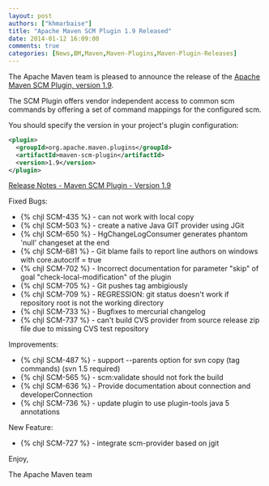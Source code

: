 ```yaml
---
layout: post
authors: ["khmarbaise"]
title: "Apache Maven SCM Plugin 1.9 Released"
date: 2014-01-12 16:09:00
comments: true
categories: [News,BM,Maven,Maven-Plugins,Maven-Plugin-Releases]
---
```

The Apache Maven team is pleased to announce the release of the 
[Apache Maven SCM Plugin, version 1.9](https://maven.apache.org/scm/maven-scm-plugin/).

The SCM Plugin offers vendor independent access to common scm commands by offering a 
set of command mappings for the configured scm.

You should specify the version in your project's plugin configuration:

``` xml
<plugin>
  <groupId>org.apache.maven.plugins</groupId>
  <artifactId>maven-scm-plugin</artifactId>
  <version>1.9</version>
</plugin>
```

<!-- more -->

[Release Notes - Maven SCM Plugin - Version 1.9](http://jira.codehaus.org/secure/ReleaseNote.jspa?projectId=10527&version=18783)

Fixed Bugs:

 * {% chjl SCM-435 %} - can not work with local copy
 * {% chjl SCM-503 %} - create a native Java GIT provider using JGit
 * {% chjl SCM-650 %} - HgChangeLogConsumer generates phantom 'null' changeset at the end
 * {% chjl SCM-681 %} - Git blame fails to report line authors on windows with core.autocrlf = true
 * {% chjl SCM-702 %} - Incorrect documentation for parameter "skip" of goal "check-local-modification" of the plugin
 * {% chjl SCM-705 %} - Git pushes tag ambigiously
 * {% chjl SCM-709 %} - REGRESSION: git status doesn't work if repository root is not the working directory
 * {% chjl SCM-733 %} - Bugfixes to mercurial changelog
 * {% chjl SCM-737 %} - can't build CVS provider from source release zip file due to missing CVS test repository

Improvements:

 * {% chjl SCM-487 %} - support --parents option for svn copy (tag commands) (svn 1.5 required)
 * {% chjl SCM-565 %} - scm:validate should not fork the build
 * {% chjl SCM-636 %} - Provide documentation about connection and developerConnection
 * {% chjl SCM-736 %} - update plugin to use plugin-tools java 5 annotations

New Feature:

 * {% chjl SCM-727 %} - integrate scm-provider based on jgit


Enjoy,

The Apache Maven team
